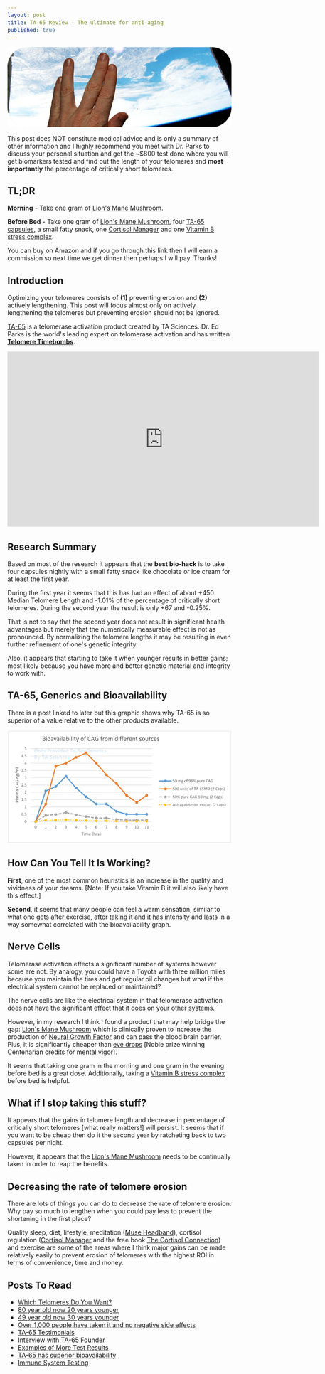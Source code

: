 ```yaml
---
layout: post
title: TA-65 Review - The ultimate for anti-aging
published: true
---
```


<center><img src="/images/vulcan-salute.png"></center>
<p>This post does NOT constitute medical advice and is only a summary of other information and I highly recommend you meet with Dr. Parks to discuss your personal situation and get the ~$800 test done where you will get biomarkers tested and find out the length of your telomeres and <b>most importantly</b> the percentage of critically short telomeres.
<h2>TL;DR</h2>
<p><b>Morning</b> - Take one gram of <a href="http://www.runtogold.com/lionsmanemushroom">Lion's Mane Mushroom</a>.
<p><b>Before Bed</b> - Take one gram of <a href="http://www.runtogold.com/lionsmanemushroom">Lion's Mane Mushroom</a>, four <a href="http://www.runtogold.com/ta65">TA-65 capsules</a>, a small fatty snack, one <a href="http://www.runtogold.com/cortisolmanager">Cortisol Manager</a> and one <a href="http://www.runtogold.com/vitaminb">Vitamin B stress complex</a>.
<p>You can buy on Amazon and if you go through this link then I will earn a commission so next time we get dinner then perhaps I will pay. Thanks!
<h2>Introduction</h2>
<p>Optimizing your telomeres consists of <b>(1)</b> preventing erosion and <b>(2)</b> actively lengthening. This post will focus almost only on actively lengthening the telomeres but preventing erosion should not be ignored.
<p><a href="http://www.runtogold.com/ta65">TA-65</a> is a telomerase activation product created by TA Sciences. Dr. Ed Parks is the world's leading expert on telomerase activation and has written <b><a href="http://www.runtogold.com/telomeretimebombs">Telomere Timebombs</a></b>.
<center><iframe width="700" height="394" src="https://www.youtube.com/embed/4IasoJuTxnc" frameborder="0" allowfullscreen></iframe></center>
<h2>Research Summary</h2>
<p>Based on most of the research it appears that the <b>best bio-hack</b> is to take four capsules nightly with a small fatty snack like chocolate or ice cream for at least the first year.
<p>During the first year it seems that this has had an effect of about +450 Median Telomere Length and -1.01% of the percentage of critically short telomeres. During the second year the result is only +67 and -0.25%.
<p>That is not to say that the second year does not result in significant health advantages but merely that the numerically measurable effect is not as pronounced. By normalizing the telomere lengths it may be resulting in even further refinement of one's genetic integrity.
<p>Also, it appears that starting to take it when younger results in better gains; most likely because you have more and better genetic material and integrity to work with.
<h2>TA-65, Generics and Bioavailability</h2>
<p>There is a post linked to later but this graphic shows why TA-65 is so superior of a value relative to the other products available.
<center><img src="/images/ta-65-bioavailability.png"></center>
<h2>How Can You Tell It Is Working?</h2>
<p><b>First</b>, one of the most common heuristics is an increase in the quality and vividness of your dreams. [Note: If you take Vitamin B it will also likely have this effect.]
<p><b>Second</b>, it seems that many people can feel a warm sensation, similar to what one gets after exercise, after taking it and it has intensity and lasts in a way somewhat correlated with the bioavailability graph.
<h2>Nerve Cells</h2>
<p>Telomerase activation effects a significant number of systems however some are not. By analogy, you could have a Toyota with three million miles because you maintain the tires and get regular oil changes but what if the electrical system cannot be replaced or maintained?
<p>The nerve cells are like the electrical system in that telomerase activation does not have the significant effect that it does on your other systems.
<p>However, in my research I think I found a product that may help bridge the gap: <a href="http://www.runtogold.com/lionsmanemushroom">Lion's Mane Mushroom</a> which is clinically proven to increase the production of <a href="https://en.wikipedia.org/wiki/Nerve_growth_factor">Neural Growth Factor</a> and can pass the blood brain barrier. Plus, it is significantly cheaper than <a href="http://www.independent.co.uk/news/science/is-this-the-secret-of-eternal-life-1674005.html">eye drops</a> [Noble prize winning Centenarian credits for mental vigor].
<p>It seems that taking one gram in the morning and one gram in the evening before bed is a great dose. Additionally, taking a <a href="http://www.runtogold.com/vitaminb">Vitamin B stress complex</a> before bed is helpful.
<h2>What if I stop taking this stuff?</h2>
<p>It appears that the gains in telomere length and decrease in percentage of critically short telomeres [what really matters!] will persist. It seems that if you want to be cheap then do it the second year by ratcheting back to two capsules per night.
<p>However, it appears that the <a href="http://www.runtogold.com/lionsmanemushroom">Lion's Mane Mushroom</a> needs to be continually taken in order to reap the benefits.
<h2>Decreasing the rate of telomere erosion</h2>
<p>There are lots of things you can do to decrease the rate of telomere erosion. Why pay so much to lengthen when you could pay less to prevent the shortening in the first place?
<p>Quality sleep, diet, lifestyle, meditation (<a href="http://www.runtogold.com/museheadband">Muse Headband</a>), cortisol regulation (<a href="http://www.runtogold.com/cortisolmanager">Cortisol Manager</a> and the free book <a href="http://cortisolconnection.com/">The Cortisol Connection</a>) and exercise are some of the areas where I think major gains can be made relatively easily to prevent erosion of telomeres with the highest ROI in terms of convenience, time and money.
<h2>Posts To Read</h2>
<ul><li><a href="http://www.rechargebiomedical.com/which-76-yo-telomeres-would-you-rather-have/">Which Telomeres Do You Want?</a></li>
<li><a href="http://www.rechargebiomedical.com/my-80yo-patient-now-measures-20-years-younger-after-just-three-years-of-ta/">80 year old now 20 years younger</a></li>
<li><a href="http://www.rechargebiomedical.com/will-49-yo-mark-now-have-the-life-expectancy-of-a-19-yo-mark/">49 year old now 30 years younger</a></li>
<li><a href="http://www.drbartnof.com/ta-65-telomere-supplement.html">Over 1,000 people have taken it and no negative side effects</a></li>
<li><a href="http://www.tasciences.com/ta-65/testimonials/">TA-65 Testimonials</a></li>
<li><a href="http://www.agemarker.com/2011/08/exclusive-interview-with-ta-sciences-founder-noel-patton-part-1/">Interview with TA-65 Founder</a></li>
<li><a href="http://www.rechargebiomedical.com/what-is-a-year-in-your-telomeres-part-3-of-3/">Examples of More Test Results</a></li>
<li><a href="http://www.revgenetics.com/ta-65/ta65-data-shows-it-is-dramatically-better">TA-65 has superior bioavailability</a></li>
<li><a href="http://www.rechargebiomedical.com/are-your-naive-t-cells-more-like-martin-riggs-or-roger-murtaugh/">Immune System Testing</a></li>
</ul>